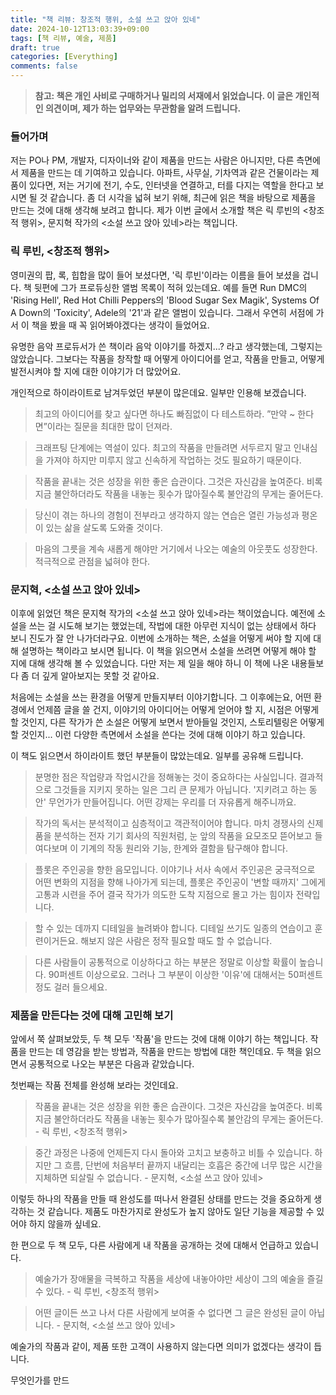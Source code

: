 ```yaml
---
title: "책 리뷰: 창조적 행위, 소설 쓰고 앉아 있네"
date: 2024-10-12T13:03:39+09:00
tags: [책 리뷰, 예술, 제품]
draft: true
categories: [Everything]
comments: false
---
```


> **참고: 책은 개인 사비로 구매하거나 밀리의 서재에서 읽었습니다. 이 글은 개인적인 의견이며, 제가 하는 업무와는 무관함을 알려 드립니다.**

### 들어가며

저는 PO나 PM, 개발자, 디자이너와 같이 제품을 만드는 사람은 아니지만, 다른 측면에서 제품을 만드는 데 기여하고 있습니다. 아파트, 사무실, 기차역과 같은 건물이라는 제품이 있다면, 저는 거기에 전기, 수도, 인터넷을 연결하고, 터를 다지는 역할을 한다고 보시면 될 것 같습니다. 좀 더 시각을 넓혀 보기 위해, 최근에 읽은 책을 바탕으로 제품을 만드는 것에 대해 생각해 보려고 합니다. 제가 이번 글에서 소개할 책은 릭 루빈의 <창조적 행위>, 문지혁 작가의 <소설 쓰고 앉아 있네>라는 책입니다.  

### 릭 루빈, <창조적 행위>

영미권의 팝, 록, 힙합을 많이 들어 보셨다면, '릭 루빈'이라는 이름을 들어 보셨을 겁니다. 책 뒷편에 그가 프로듀싱한 앨범 목록이 적혀 있는데요. 예를 들면 Run DMC의 'Rising Hell', Red Hot Chilli Peppers의 'Blood Sugar Sex Magik', Systems Of A Down의 'Toxicity', Adele의 '21'과 같은 앨범이 있습니다. 그래서 우연히 서점에 가서 이 책을 봤을 때 꼭 읽어봐야겠다는 생각이 들었어요.

유명한 음악 프로듀서가 쓴 책이라 음악 이야기를 하겠지...? 라고 생각했는데, 그렇지는 않았습니다. 그보다는 작품을 창작할 때 어떻게 아이디어를 얻고, 작품을 만들고, 어떻게 발전시켜야 할 지에 대한 이야기가 더 많았어요.

개인적으로 하이라이트로 남겨두었던 부분이 많은데요. 일부만 인용해 보겠습니다. 

> 최고의 아이디어를 찾고 싶다면 하나도 빠짐없이 다 테스트하라. 
> ”만약 ~ 한다면”이라는 질문을 최대한 많이 던져라.

> 크래프팅 단계에는 역설이 있다. 최고의 작품을 만들려면 서두르지 말고 인내심을 가져야 하지만 미루지 않고 신속하게 작업하는 것도 필요하기 때문이다.

> 작품을 끝내는 것은 성장을 위한 좋은 습관이다. 그것은 자신감을 높여준다. 비록 지금 불안하더라도 작품을 내놓는 횟수가 많아질수록 불안감의 무게는 줄어든다.

> 당신이 겪는 하나의 경험이 전부라고 생각하지 않는 연습은 열린 가능성과 평온이 있는 삶을 살도록 도와줄 것이다. 

> 마음의 그릇을 계속 새롭게 해야만 거기에서 나오는 예술의 아웃풋도 성장한다. 적극적으로 관점을 넓혀야 한다. 

### 문지혁, <소설 쓰고 앉아 있네>

이후에 읽었던 책은 문지혁 작가의 <소설 쓰고 앉아 있네>라는 책이었습니다. 예전에 소설을 쓰는 걸 시도해 보기는 했었는데, 작법에 대한 아무런 지식이 없는 상태에서 하다 보니 진도가 잘 안 나가더라구요. 이번에 소개하는 책은, 소설을 어떻게 써야 할 지에 대해 설명하는 책이라고 보시면 됩니다. 이 책을 읽으면서 소설을 쓰려면 어떻게 해야 할 지에 대해 생각해 볼 수 있었습니다. 다만 저는 제 일을 해야 하니 이 책에 나온 내용들보다 좀 더 깊게 알아보지는 못할 것 같아요. 

처음에는 소설을 쓰는 환경을 어떻게 만들지부터 이야기합니다. 그 이후에는요, 어떤 환경에서 언제쯤 글을 쓸 건지, 이야기의 아이디어는 어떻게 얻어야 할 지, 시점은 어떻게 할 것인지, 다른 작가가 쓴 소설은 어떻게 보면서 받아들일 것인지, 스토리텔링은 어떻게 할 것인지... 이런 다양한 측면에서 소설을 쓴다는 것에 대해 이야기 하고 있습니다. 

이 책도 읽으면서 하이라이트 했던 부분들이 많았는데요. 일부를 공유해 드립니다.

> 분명한 점은 작업량과 작업시간을 정해놓는 것이 중요하다는 사실입니다. 결과적으로 그것들을 지키지 못하는 일은 그리 큰 문제가 아닙니다. '지키려고 하는 동안' 무언가가 만들어집니다. 어떤 강제는 우리를 더 자유롭게 해주니까요. 

> 작가의 독서는 분석적이고 심층적이고 객관적이어야 합니다. 마치 경쟁사의 신제품을 분석하는 전자 기기 회사의 직원처럼, 눈 앞의 작품을 요모조모 뜯어보고 들여다보며 이 기계의 작동 원리와 기능, 한계와 결함을 탐구해야 합니다. 

> 플롯은 주인공을 향한 음모입니다. 이야기나 서사 속에서 주인공은 궁극적으로 어떤 변화의 지점을 향해 나아가게 되는데, 플롯은 주인공이 '변할 때까지' 그에게 고통과 시련을 주어 결국 작가가 의도한 도착 지점으로 몰고 가는 힘이자 전략입니다. 

> 할 수 있는 데까지 디테일을 늘려봐야 합니다. 디테일 쓰기도 일종의 연습이고 훈련이거든요. 해보지 않은 사람은 정작 필요할 때도 할 수 없습니다. 

> 다른 사람들이 공통적으로 이상하다고 하는 부분은 정말로 이상할 확률이 높습니다. 90퍼센트 이상으로요. 그러나 그 부분이 이상한 '이유'에 대해서는 50퍼센트 정도 걸러 들으세요. 

### 제품을 만든다는 것에 대해 고민해 보기

앞에서 쭉 살펴보았듯, 두 책 모두 '작품'을 만드는 것에 대해 이야기 하는 책입니다. 작품을 만드는 데 영감을 받는 방법과, 작품을 만드는 방법에 대한 책인데요. 두 책을 읽으면서 공통적으로 나오는 부분은 다음과 같았습니다. 

첫번째는 작품 전체를 완성해 보라는 것인데요.

> 작품을 끝내는 것은 성장을 위한 좋은 습관이다. 그것은 자신감을 높여준다. 비록 지금 불안하더라도 작품을 내놓는 횟수가 많아질수록 불안감의 무게는 줄어든다. - 릭 루빈, <창조적 행위>

> 중간 과정은 나중에 언제든지 다시 돌아와 고치고 보충하고 비틀 수 있습니다. 하지만 그 흐름, 단번에 처음부터 끝까지 내달리는 호흡은 중간에 너무 많은 시간을 지체하면 되살릴 수 없습니다. - 문지혁, <소설 쓰고 앉아 있네>

이렇듯 하나의 작품을 만들 때 완성도를 떠나서 완결된 상태를 만드는 것을 중요하게 생각하는 것 같습니다. 제품도 마찬가지로 완성도가 높지 않아도 일단 기능을 제공할 수 있어야 하지 않을까 싶네요. 

한 편으로 두 책 모두, 다른 사람에게 내 작품을 공개하는 것에 대해서 언급하고 있습니다. 

> 예술가가 장애물을 극복하고 작품을 세상에 내놓아야만 세상이 그의 예술을 즐길 수 있다. - 릭 루빈, <창조적 행위>

> 어떤 글이든 쓰고 나서 다른 사람에게 보여줄 수 없다면 그 글은 완성된 글이 아닙니다. - 문지혁, <소설 쓰고 앉아 있네>

예술가의 작품과 같이, 제품 또한 고객이 사용하지 않는다면 의미가 없겠다는 생각이 듭니다.

무엇인가를 만드